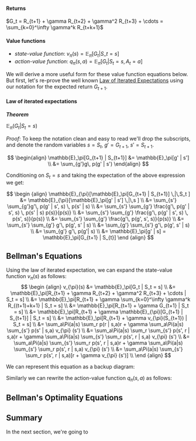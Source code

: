 #### Returns
$G_t = R_{t+1} + \gamma R_{t+2} + \gamma^2 R_{t+3} +  \cdots = \sum_{k=0}^\infty \gamma^k R_{t+k+1}$

#### Value functions
* _state-value function_:  $v_{\pi}(s) = \mathbb{E}_\pi[G_t | S\_t = s]$
* _action-value function_: $q_{\pi}(s,a) = \mathbb{E}_\pi[G_t | S_t = s, A_t =a]$

We will derive a more useful form for these value function equations below. But first, let's re-prove the well known [Law of Iterated Expectations](https://en.wikipedia.org/wiki/Law_of_total_expectation) using our notation for the expected return $G_{t+1}$.

#### Law of iterated expectations
***Theorem***

$\mathbb{E}_{\pi}(G_t|S_t = s)$ 


_Proof_: To keep the notation clean and easy to read we'll drop the subscripts, and denote the random variables $s=S_t$, $g'=G_{t+1}$, $s'=S_{t+1}$.

$$
\begin{align}
\mathbb{E}_\pi[G_{t+1} | S_{t+1}]
&= \mathbb{E}_\pi[g' | s'] \\
&= \sum_{g'}g\, p(g' | s')
\end{align}
$$

Conditioning on $S_t = s$ and taking the expectation of the above expression we get:

$$
\begin {align}
\mathbb{E}_{\pi}[\mathbb{E}_\pi[G_{t+1} | S_{t+1}] \,|\,S_t ]
&= \mathbb{E}_{\pi}[\mathbb{E}_\pi[g' | s'] \,|\,s ] \\
&= \sum_{s'} \sum_{g'}g'\, p(g' | s', s) \, p(s' | s)  \\
&= \sum_{s'} \sum_{g'} \frac{g'\, p(g' | s', s) \, p(s' | s) p(s)}{p(s)}  \\
&= \sum_{s'} \sum_{g'} \frac{g'\, p(g' | s', s) \, p(s', s)}{p(s)}  \\
&= \sum_{s'} \sum_{g'} \frac{g'\, p(g', s', s)}{p(s)}  \\
&= \sum_{s'} \sum_{g'} g'\, p(g', s' | s)  \\
&= \sum_{g'} \sum_{s'} g'\, p(g', s' | s)  \\
&= \sum_{g'} g'\, p(g'| s)  \\
&= \mathbb{E}_\pi[g' | s]
= \mathbb{E}_\pi[G_{t+1} | S_{t}]
\end {align}
$$


## Bellman's Equations
Using the law of iterated expectation, we can expand the state-value function $v_{\pi}(s)$ as follows:
$$
\begin {align}
v_{\pi}(s) &= \mathbb{E}_\pi[G_t | S_t = s] \\
&= \mathbb{E}_\pi[R_{t+1} + \gamma R_{t+2} + \gamma^2 R_{t+3} +  \cdots | S_t = s] \\
&= \mathbb{E}_\pi[R_{t+1} + \gamma \sum_{k=0}^\infty \gamma^k R_{(t+1)+k+1} | S_t = s] \\
&= \mathbb{E}_\pi[R_{t+1} + \gamma G_{t+1} | S_t = s] \\
&= \mathbb{E}_\pi[R_{t+1} + \gamma \mathbb{E}_{\pi}[G_{t+1} | S_{t+1}] | S_t = s] \\
&= \mathbb{E}_\pi[R_{t+1} + \gamma v_{\pi}(S_{t+1}) | S_t = s] \\
&= \sum_a\Pi(a|s) \sum_r p(r | s,a)r + \gamma \sum_a\Pi(a|s) \sum_{s'} p(s' | s,a) v_{\pi} (s') \\
&= \sum_a\Pi(a|s) \sum_r \sum_{s'} p(s', r | s,a)r + \gamma \sum_a\Pi(a|s) \sum_{s'} \sum_r p(s', r | s,a) v_{\pi} (s') \\
&= \sum_a\Pi(a|s) \sum_{s'} \sum_r p(s', r | s,a)r + \gamma \sum_a\Pi(a|s) \sum_{s'} \sum_r p(s', r | s,a) v_{\pi} (s') \\
&= \sum_a\Pi(a|s) \sum_{s'} \sum_r p(s', r | s,a)[r + \gamma v_{\pi} (s')] \\
\end {align}
$$

We can represent this equation as a backup diagram:

Similarly we can rewrite the action-value function $q_{\pi}(s,a)$ as follows:




## Bellman's Optimality Equations









## Summary
In the next section, we're going to
